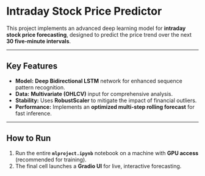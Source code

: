 # Intraday Stock Price Predictor

This project implements an advanced deep learning model for **intraday stock price forecasting**, designed to predict the price trend over the next **30 five-minute intervals**.

***

## Key Features

* **Model:** **Deep Bidirectional LSTM** network for enhanced sequence pattern recognition.
* **Data:** **Multivariate (OHLCV)** input for comprehensive analysis.
* **Stability:** Uses **RobustScaler** to mitigate the impact of financial outliers.
* **Performance:** Implements an **optimized multi-step rolling forecast** for fast inference.

***

## How to Run

1.  Run the entire **`mlproject.ipynb`** notebook on a machine with **GPU access** (recommended for training).
2.  The final cell launches a **Gradio UI** for live, interactive forecasting.
